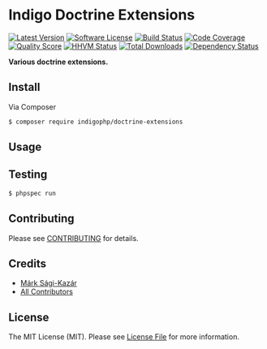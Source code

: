 # Indigo Doctrine Extensions

[![Latest Version](https://img.shields.io/github/release/indigophp/doctrine-extensions.svg?style=flat-square)](https://github.com/indigophp/doctrine-extensions/releases)
[![Software License](https://img.shields.io/badge/license-MIT-brightgreen.svg?style=flat-square)](LICENSE)
[![Build Status](https://img.shields.io/travis/indigophp/doctrine-extensions.svg?style=flat-square)](https://travis-ci.org/indigophp/doctrine-extensions)
[![Code Coverage](https://img.shields.io/scrutinizer/coverage/g/indigophp/doctrine-extensions.svg?style=flat-square)](https://scrutinizer-ci.com/g/indigophp/doctrine-extensions)
[![Quality Score](https://img.shields.io/scrutinizer/g/indigophp/doctrine-extensions.svg?style=flat-square)](https://scrutinizer-ci.com/g/indigophp/doctrine-extensions)
[![HHVM Status](https://img.shields.io/hhvm/indigophp/doctrine-extensions.svg?style=flat-square)](http://hhvm.h4cc.de/package/indigophp/doctrine-extensions)
[![Total Downloads](https://img.shields.io/packagist/dt/indigophp/doctrine-extensions.svg?style=flat-square)](https://packagist.org/packages/indigophp/doctrine-extensions)
[![Dependency Status](https://img.shields.io/versioneye/d/php/indigophp:skeleton.svg?style=flat-square)](https://www.versioneye.com/php/indigophp:skeleton)

**Various doctrine extensions.**


## Install

Via Composer

``` bash
$ composer require indigophp/doctrine-extensions
```


## Usage


## Testing

``` bash
$ phpspec run
```


## Contributing

Please see [CONTRIBUTING](CONTRIBUTING.md) for details.


## Credits

- [Márk Sági-Kazár](https://github.com/sagikazarmark)
- [All Contributors](https://github.com/indigophp/doctrine-extensions/contributors)


## License

The MIT License (MIT). Please see [License File](LICENSE) for more information.
